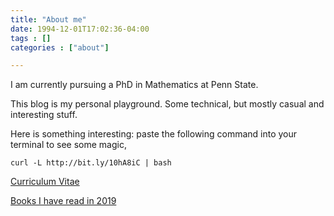```yaml
---
title: "About me"
date: 1994-12-01T17:02:36-04:00
tags : []
categories : ["about"]

---
```

<!--more-->
I am currently pursuing a PhD in Mathematics at Penn State.  

This blog is my personal playground. Some technical, but mostly casual and interesting stuff. 

Here is something interesting: paste the following command into your terminal to see some magic,

```shell
curl -L http://bit.ly/10hA8iC | bash
```

[Curriculum Vitae](/files/CV_HaiLe.pdf)  

[Books I have read in 2019](/posts/books_2019/)
